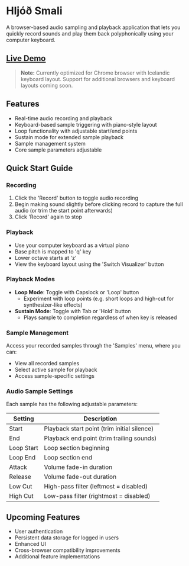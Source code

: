 # Hljóð Smali

A browser-based audio sampling and playback application that lets you quickly record sounds and play them back polyphonically using your computer keyboard.

## [Live Demo](https://hljod-smali.vercel.app/)

> **Note:** Currently optimized for Chrome browser with Icelandic keyboard layout. Support for additional browsers and keyboard layouts coming soon.

## Features

- Real-time audio recording and playback
- Keyboard-based sample triggering with piano-style layout
- Loop functionality with adjustable start/end points
- Sustain mode for extended sample playback
- Sample management system
- Core sample parameters adjustable

## Quick Start Guide

### Recording

1. Click the 'Record' button to toggle audio recording
2. Begin making sound slightly before clicking record to capture the full audio
   (or trim the start point afterwards)
3. Click 'Record' again to stop

### Playback

- Use your computer keyboard as a virtual piano
- Base pitch is mapped to 'q' key
- Lower octave starts at 'z'
- View the keyboard layout using the 'Switch Visualizer' button

### Playback Modes

- **Loop Mode**: Toggle with Capslock or 'Loop' button
  - Experiment with loop points (e.g. short loops and high-cut for synthesizer-like effects)
- **Sustain Mode**: Toggle with Tab or 'Hold' button
  - Plays sample to completion regardless of when key is released

### Sample Management

Access your recorded samples through the 'Samples' menu, where you can:

- View all recorded samples
- Select active sample for playback
- Access sample-specific settings

### Audio Sample Settings

Each sample has the following adjustable parameters:

| Setting    | Description                                 |
| ---------- | ------------------------------------------- |
| Start      | Playback start point (trim initial silence) |
| End        | Playback end point (trim trailing sounds)   |
| Loop Start | Loop section beginning                      |
| Loop End   | Loop section end                            |
| Attack     | Volume fade-in duration                     |
| Release    | Volume fade-out duration                    |
| Low Cut    | High-pass filter (leftmost = disabled)      |
| High Cut   | Low-pass filter (rightmost = disabled)      |

## Upcoming Features

- User authentication
- Persistent data storage for logged in users
- Enhanced UI
- Cross-browser compatibility improvements
- Additional feature implementations
